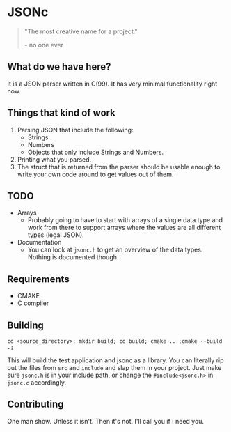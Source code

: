 # JSONc
> "The most creative name for a project."
> 
> \- no one ever

## What do we have here?

It is a JSON parser written in C(99). It has very minimal functionality right now. 

## Things that kind of work

1. Parsing JSON that include the following:
   - Strings
   - Numbers
   - Objects that only include Strings and Numbers.
2. Printing what you parsed.
3. The struct that is returned from the parser should be usable enough to write your own code around to get values out of them.

## TODO

- Arrays
  - Probably going to have to start with arrays of a single data type and work from there to support arrays where the values are all different types (legal JSON).
- Documentation 
  - You can look at `jsonc.h` to get an overview of the data types. Nothing is documented though. 

## Requirements

- CMAKE
- C compiler

## Building 

`cd <source_directory>; mkdir build; cd build; cmake .. ;cmake --build .;`

This will build the test application and jsonc as a library. You can literally rip out the files from `src` and  `include` and slap them in your project. Just make sure `jsonc.h` is in your include path, or change the `#include<jsonc.h>` in `jsonc.c` accordingly. 

## Contributing

One man show. Unless it isn't. Then it's not. I'll call you if I need you.
